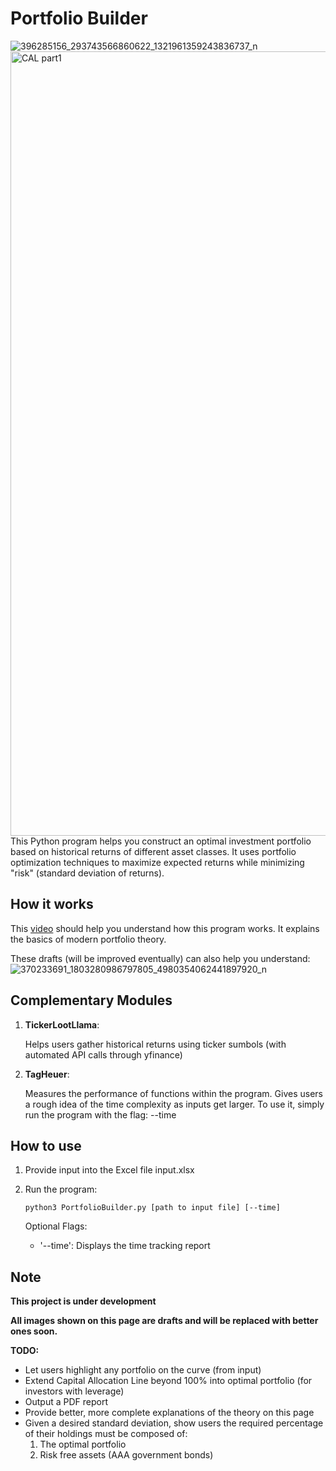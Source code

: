 # Portfolio Builder
![396285156_293743566860622_1321961359243836737_n](https://github.com/willburgir/PortfolioBuilder/assets/68487952/3f7fa114-0c28-47e1-82a7-a9de5ea9a9ea)
<img width="1255" alt="CAL part1" src="https://github.com/willburgir/PortfolioBuilder/assets/68487952/32931f1f-fb53-484f-96d2-535910621001">
This Python program helps you construct an optimal investment portfolio based on historical returns of different asset classes. It uses portfolio optimization techniques to maximize expected returns while minimizing "risk" (standard deviation of returns).
   

## How it works
This [video](https://www.youtube.com/watch?v=x45D7sIb9Mw) should help you understand how this program works. It explains the basics of modern portfolio theory. 

These drafts (will be improved eventually) can also help you understand:
![370233691_1803280986797805_4980354062441897920_n](https://github.com/willburgir/PortfolioBuilder/assets/68487952/54e9ab93-b222-4377-aa27-25f2af3f613e)


## Complementary Modules

1. **TickerLootLlama**:
   
   Helps users gather historical returns using ticker sumbols (with automated API calls through yfinance)

2. **TagHeuer**:
   
   Measures the performance of functions within the program. Gives users a rough idea of the time complexity as inputs get larger. To use it, simply run the program with the flag: --time


## How to use
1. Provide input into the Excel file input.xlsx
2. Run the program:
   ~~~
   python3 PortfolioBuilder.py [path to input file] [--time]
   ~~~

   Optional Flags:
   - '--time': Displays the time tracking report 
   

## Note
**This project is under development**

**All images shown on this page are drafts and will be replaced with better ones soon.**

**TODO:** 
- Let users highlight any portfolio on the curve (from input)
- Extend Capital Allocation Line beyond 100% into optimal portfolio (for investors with leverage)
- Output a PDF report
- Provide better, more complete explanations of the theory on this page
- Given a desired standard deviation, show users the required percentage of their holdings must be composed of:
    1. The optimal portfolio
    2. Risk free assets (AAA government bonds)
